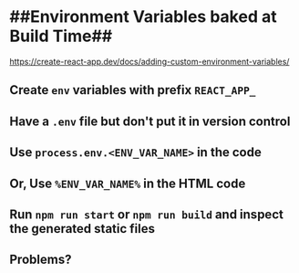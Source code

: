 # ##Environment Variables baked at Build Time##

https://create-react-app.dev/docs/adding-custom-environment-variables/

## Create `env` variables with prefix `REACT_APP_`
## Have a `.env` file but don't put it in version control
## Use `process.env.<ENV_VAR_NAME>` in the code
## Or, Use `%ENV_VAR_NAME%` in the HTML code
## Run `npm run start` or `npm run build` and inspect the generated static files

## Problems? 


